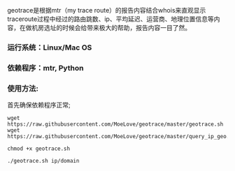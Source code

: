 geotrace是根据mtr（my trace route）的报告内容结合whois来直观显示traceroute过程中经过的路由跳数、ip、平均延迟、运营商、地理位置信息等内容，在做机房选址的时候会给带来极大的帮助，报告内容一目了然。

### 运行系统：Linux/Mac OS

### 依赖程序：mtr, Python

### 使用方法:

首先确保依赖程序正常;

```
wget https://raw.githubusercontent.com/MoeLove/geotrace/master/geotrace.sh
wget https://raw.githubusercontent.com/MoeLove/geotrace/master/query_ip_geo.py

chmod +x geotrace.sh

./geotrace.sh ip/domain
```
